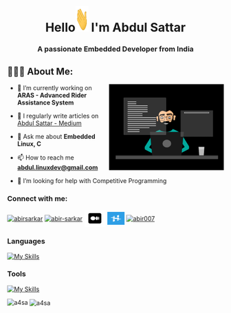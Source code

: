 
<h1 align="center">Hello<img src="https://raw.githubusercontent.com/ABSphreak/ABSphreak/master/gifs/Hi.gif" width="30px" height="60px"> I'm Abdul Sattar </h1>
<h3 align="center">A passionate Embedded Developer from India</h3>

## 👨🏻‍💻 About Me:

<img  src="./thoughtworks-gif_dribbble.gif" height="200px" align="right" />

- 🔭 I’m currently working on **ARAS - Advanced Rider Assistance System**

- 📝 I regularly write articles on [Abdul Sattar - Medium](https://medium.com/@embedded.ai)

- 💬 Ask me about **Embedded Linux, C**

- 📫 How to reach me **abdul.linuxdev@gmail.com**

- 🤔 I’m looking for help with Competitive Programming

<h3 align="left">Connect with me:</h3>
<p align="left">
<a href="https://dev.to/abdul_sattar" target="blank"><img align="center" src="https://raw.githubusercontent.com/rahuldkjain/github-profile-readme-generator/master/src/images/icons/Social/devto.svg" alt="abirsarkar" height="30" width="40" /></a>
<a href="https://www.linkedin.com/in/a4sa/" target="blank"><img align="center" src="https://raw.githubusercontent.com/rahuldkjain/github-profile-readme-generator/master/src/images/icons/Social/linked-in-alt.svg" alt="abir-sarkar" height="30" width="40" /></a>
<a href="https://medium.com/@embedded.ai" target="blank"><img align="center" src="./medium-icon.jpg" alt="medium" height="40" width="50" /></a>
<a href="https://www.hackster.io/Abdul_Sattar" target="blank"><img align="center" src="./hackster-icon.png" alt="hackster" height="30" width="40" /></a>  
<a href="https://leetcode.com/u/A4sa/" target="blank"><img align="center" src="https://raw.githubusercontent.com/rahuldkjain/github-profile-readme-generator/master/src/images/icons/Social/leet-code.svg" alt="abir007" height="30" width="40" /></a>
</p>



<h3 align="left">Languages</h3>

[![My Skills](https://skillicons.dev/icons?i=c,cpp,cmake,py,html,arduino,raspberrypi,bash,powershell,matlab,rust)](https://skillicons.dev)

<h3 align="left">Tools</h3>

[![My Skills](https://skillicons.dev/icons?i=vscode,vim,pycharm,git,github,linux,ubuntu,kali,wordpress,notion)](https://skillicons.dev)



<p><img align="left" src="https://github-readme-stats.vercel.app/api/top-langs?username=a4sa&show_icons=true&locale=en&layout=compact" alt="a4sa" /></p>

<p>&nbsp;<img align="center" src="https://github-readme-stats.vercel.app/api?username=a4sa&show_icons=true&locale=en" alt="a4sa" /></p>
